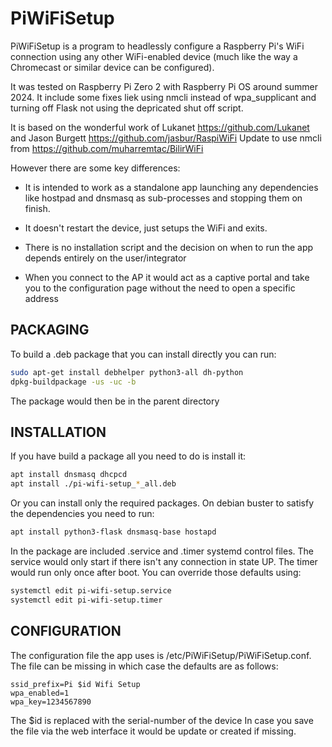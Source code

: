 # PiWiFiSetup

PiWiFiSetup is a program to headlessly configure a Raspberry Pi's WiFi
connection using any other WiFi-enabled device (much like the way
a Chromecast or similar device can be configured).

It was tested on Raspberry Pi Zero 2 with Raspberry Pi OS around summer 2024.
It include some fixes liek using nmcli instead of wpa_supplicant and turning
off Flask not using the depricated shut off script.


It is based on the wonderful work of Lukanet <https://github.com/Lukanet> and
Jason Burgett <https://github.com/jasbur/RaspiWiFi>
Update to use nmcli from https://github.com/muharremtac/BilirWiFi

However there are some key differences:

- It is intended to work as a standalone app launching any dependencies like
 hostpad and dnsmasq as sub-processes and stopping them on finish.

- It doesn't restart the device, just setups the WiFi and exits.


- There is no installation script and the decision on when to run the app depends
 entirely on the user/integrator

- When you connect to the AP it would act as a captive portal and take you to the
 configuration page without the need to open a specific address

## PACKAGING

To build a .deb package that you can install directly you can run:

``` bash
sudo apt-get install debhelper python3-all dh-python
dpkg-buildpackage -us -uc -b
```

The package would then be in the parent directory

## INSTALLATION

If you have build a package all you need to do is install it:

``` bash
apt install dnsmasq dhcpcd
apt install ./pi-wifi-setup_*_all.deb
```

Or you can install only the required packages.
On debian buster to satisfy the dependencies you need to run:

``` bash
apt install python3-flask dnsmasq-base hostapd
```

In the package are included .service and .timer systemd control files.
The service would only start if there isn't any connection in state UP.
The timer would run only once after boot.
You can override those defaults using:

``` bash
systemctl edit pi-wifi-setup.service
systemctl edit pi-wifi-setup.timer
```

## CONFIGURATION

The configuration file the app uses is /etc/PiWiFiSetup/PiWiFiSetup.conf.
The file can be missing in which case the defaults are as follows:

``` config
ssid_prefix=Pi $id Wifi Setup
wpa_enabled=1
wpa_key=1234567890
```

The $id is replaced with the serial-number of the device
In case you save the file via the web interface it would be update or created if missing.
